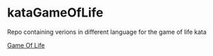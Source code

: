 kataGameOfLife
==============

Repo containing verions in different language for the game of life kata

[Game Of Life](http://codingdojo.org/kata/GameOfLife/)